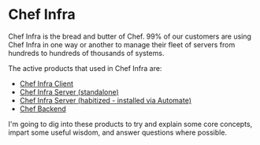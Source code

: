 # Chef Infra

Chef Infra is the bread and butter of Chef. 99% of our customers are using Chef Infra in one way or another to manage their fleet of servers from hundreds to hundreds of thousands of systems.

The active products that used in Chef Infra are:

- [Chef Infra Client](./client.md)
- [Chef Infra Server (standalone)](./server.md)
- [Chef Infra Server (habitized - installed via Automate)](./server.md)
- [Chef Backend](./backend.md)

I'm going to dig into these products to try and explain some core concepts, impart some useful wisdom, and answer questions where possible.
